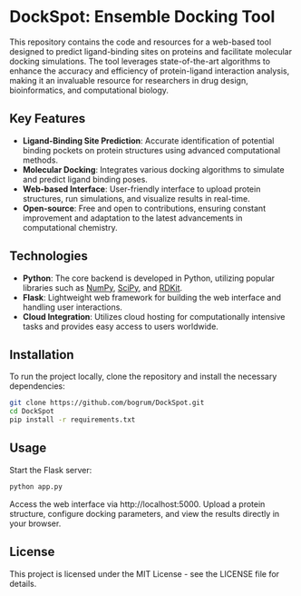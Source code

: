 # DockSpot: Ensemble Docking Tool

This repository contains the code and resources for a web-based tool designed to predict ligand-binding sites on proteins and facilitate molecular docking simulations. The tool leverages state-of-the-art algorithms to enhance the accuracy and efficiency of protein-ligand interaction analysis, making it an invaluable resource for researchers in drug design, bioinformatics, and computational biology.

## Key Features
- **Ligand-Binding Site Prediction**: Accurate identification of potential binding pockets on protein structures using advanced computational methods.
- **Molecular Docking**: Integrates various docking algorithms to simulate and predict ligand binding poses.
- **Web-based Interface**: User-friendly interface to upload protein structures, run simulations, and visualize results in real-time.
- **Open-source**: Free and open to contributions, ensuring constant improvement and adaptation to the latest advancements in computational chemistry.

## Technologies
- **Python**: The core backend is developed in Python, utilizing popular libraries such as [NumPy](https://numpy.org/), [SciPy](https://scipy.org/), and [RDKit](https://www.rdkit.org/).
- **Flask**: Lightweight web framework for building the web interface and handling user interactions.
- **Cloud Integration**: Utilizes cloud hosting for computationally intensive tasks and provides easy access to users worldwide.

## Installation
To run the project locally, clone the repository and install the necessary dependencies:

```bash
git clone https://github.com/bogrum/DockSpot.git
cd DockSpot
pip install -r requirements.txt
```

## Usage
Start the Flask server:
```bash
python app.py
```
Access the web interface via http://localhost:5000.
Upload a protein structure, configure docking parameters, and view the results directly in your browser.

## License
This project is licensed under the MIT License - see the LICENSE file for details.
